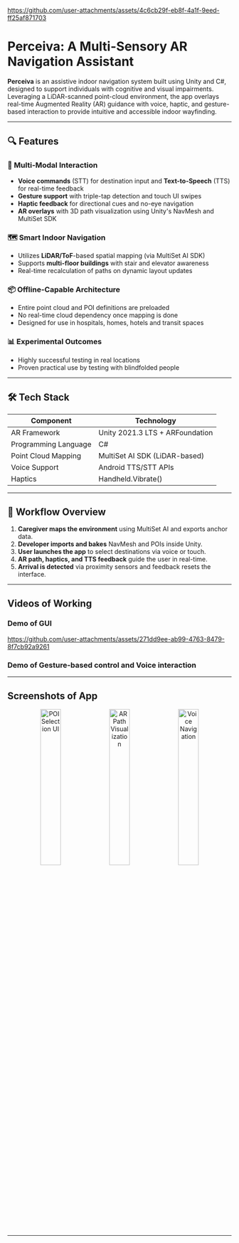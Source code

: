 
https://github.com/user-attachments/assets/4c6cb29f-eb8f-4a1f-9eed-ff25af871703
# Perceiva: A Multi-Sensory AR Navigation Assistant

**Perceiva** is an assistive indoor navigation system built using Unity and C#, designed to support individuals with cognitive and visual impairments. Leveraging a LiDAR-scanned point-cloud environment, the app overlays real-time Augmented Reality (AR) guidance with voice, haptic, and gesture-based interaction to provide intuitive and accessible indoor wayfinding.

---

## 🔍 Features

### 🧠 Multi-Modal Interaction
- **Voice commands** (STT) for destination input and **Text-to-Speech** (TTS) for real-time feedback
- **Gesture support** with triple-tap detection and touch UI swipes
- **Haptic feedback** for directional cues and no-eye navigation
- **AR overlays** with 3D path visualization using Unity's NavMesh and MultiSet SDK

### 🗺️ Smart Indoor Navigation
- Utilizes **LiDAR/ToF**-based spatial mapping (via MultiSet AI SDK)
- Supports **multi-floor buildings** with stair and elevator awareness
- Real-time recalculation of paths on dynamic layout updates

### 📦 Offline-Capable Architecture
- Entire point cloud and POI definitions are preloaded
- No real-time cloud dependency once mapping is done
- Designed for use in hospitals, homes, hotels and transit spaces

### 📊 Experimental Outcomes
- Highly successful testing in real locations
- Proven practical use by testing with blindfolded people

---

## 🛠️ Tech Stack

| Component            | Technology                     |
|---------------------|--------------------------------|
| AR Framework        | Unity 2021.3 LTS + ARFoundation|
| Programming Language| C#                             |
| Point Cloud Mapping | MultiSet AI SDK (LiDAR-based)  |
| Voice Support       | Android TTS/STT APIs           |
| Haptics             | Handheld.Vibrate()             |

---

## 🧭 Workflow Overview

1. **Caregiver maps the environment** using MultiSet AI and exports anchor data.
2. **Developer imports and bakes** NavMesh and POIs inside Unity.
3. **User launches the app** to select destinations via voice or touch.
4. **AR path, haptics, and TTS feedback** guide the user in real-time.
5. **Arrival is detected** via proximity sensors and feedback resets the interface.

---

## Videos of Working

### Demo of GUI

https://github.com/user-attachments/assets/271dd9ee-ab99-4763-8479-8f7cb92a9261

### Demo of Gesture-based control and Voice interaction


---

## Screenshots of App
<p align="center">
  <img src="screenshots/screen1.png" width="30%" title="POI Selection UI"/>
  <img src="screenshots/screen2.png" width="30%" title="AR Path Visualization"/>
  <img src="screenshots/screen3.png" width="30%" title="Voice Navigation"/>
</p>

---
